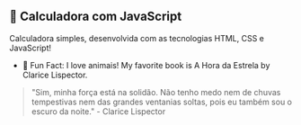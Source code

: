 ## 🧮 Calculadora com JavaScript

Calculadora simples, desenvolvida com as tecnologias HTML, CSS e JavaScript!

- 🐶 Fun Fact: I love animais! My favorite book is A Hora da Estrela by Clarice Lispector.

> "Sim, minha força está na solidão. Não tenho medo nem de chuvas tempestivas nem das grandes ventanias soltas, pois eu também sou o escuro da noite." - Clarice Lispector
